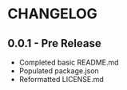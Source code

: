 # CHANGELOG

## 0.0.1 - Pre Release

*   Completed basic README.md
*   Populated package.json
*   Reformatted LICENSE.md
